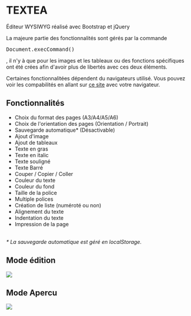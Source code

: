 # TEXTEA
Éditeur WYSIWYG réalisé avec Bootstrap et jQuery

La majeure partie des fonctionnalités sont gérés par la commande <pre>Document.execCommand()</pre>, il n'y à que pour les images et les tableaux ou des fonctions spécifiques ont été crées afin d'avoir plus de libertés avec ces deux éléments.

Certaines fonctionnalitées dépendent du navigateurs utilisé. Vous pouvez voir les compabilités en allant sur <a href="http://codepen.io/netsi1964/full/QbLLGW/">ce site</a> avec votre navigateur.

<h2>Fonctionnalités</h2>
<ul>
  <li>Choix du format des pages (A3/A4/A5/A6)</li>
  <li>Choix de l'orientation des pages (Orientation / Portrait)</li>
  <li>Sauvegarde automatique* (Désactivable)</li>
  <li>Ajout d'image</li>
  <li>Ajout de tableaux</li>
  <li>Texte en gras</li>
  <li>Texte en italic</li>
  <li>Texte souligné</li>
  <li>Texte Barré</li>
  <li>Couper / Copier / Coller</li>
  <li>Couleur du texte</li>
  <li>Couleur du fond</li>
  <li>Taille de la police</li>
  <li>Multiple polices</li>
  <li>Création de liste (numéroté ou non)</li>
  <li>Alignement du texte</li>
  <li>Indentation du texte</li>
  <li>Impression de la page</li>
</ul>

<br />
<i>* La sauvegarde automatique est géré en localStorage.</i>

<h2>Mode édition</h2>

<img src="https://cloud.githubusercontent.com/assets/12705151/15968967/26f55882-2f2e-11e6-9c7c-9989ba9920cd.png">

<h2>Mode Apercu</h2>

<img src="https://cloud.githubusercontent.com/assets/12705151/15968971/29af9268-2f2e-11e6-910b-7c5ae7deec30.png">

